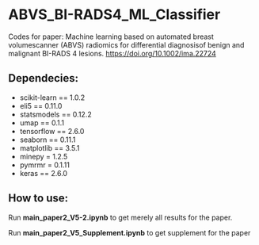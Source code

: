 # ABVS_BI-RADS4_ML_Classifier
Codes for paper: Machine learning based on automated breast volumescanner (ABVS) radiomics for differential diagnosisof benign and malignant BI-RADS 4 lesions. https://doi.org/10.1002/ima.22724

## Dependecies:
* scikit-learn == 1.0.2
* eli5 == 0.11.0
* statsmodels == 0.12.2
* umap == 0.1.1
* tensorflow == 2.6.0
* seaborn == 0.11.1
* matplotlib == 3.5.1
* minepy = 1.2.5
* pymrmr = 0.1.11
* keras == 2.6.0

## How to use:

Run **main_paper2_V5-2.ipynb** to get merely all results for the paper.

Run **main_paper2_V5_Supplement.ipynb** to get supplement for the paper
